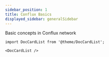 ```yaml
---
sidebar_position: 1
title: Conflux Basics
displayed_sidebar: generalSidebar
---
```


Basic concepts in Conflux network

```mdx-code-block
import DocCardList from '@theme/DocCardList';

<DocCardList />
```
